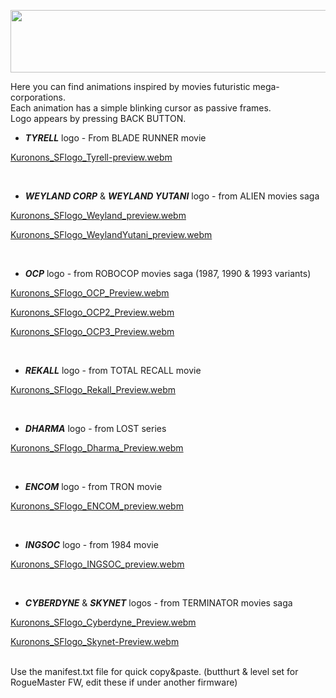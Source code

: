 <p align="center">
<img width="1000" height="100" src="https://github.com/Kuronons/FZ_graphics/assets/110337784/0b27979c-e325-4946-a4bc-ff11a0ed08ac">
</p>

Here you can find animations inspired by movies futuristic mega-corporations.<BR>
Each animation has a simple blinking cursor as passive frames.<BR>
Logo appears by pressing BACK BUTTON.<BR>

- ___TYRELL___ logo - From BLADE RUNNER movie

[Kuronons_SFlogo_Tyrell-preview.webm](https://github.com/Kuronons/FZ_graphics/assets/110337784/fe2f11e5-f8ca-44f6-9190-87e754f2406e)

<BR>

- ___WEYLAND CORP___ & ___WEYLAND YUTANI___ logo - from ALIEN movies saga
    
[Kuronons_SFlogo_Weyland_preview.webm](https://github.com/Kuronons/FZ_graphics/assets/110337784/699e5898-4f80-48ce-a7e0-2781d635c70b)

[Kuronons_SFlogo_WeylandYutani_preview.webm](https://github.com/Kuronons/FZ_graphics/assets/110337784/4572157d-94eb-4823-8aa9-392912912d31)
  
<BR>
    
- ___OCP___ logo - from ROBOCOP movies saga (1987, 1990 & 1993 variants)
    
[Kuronons_SFlogo_OCP_Preview.webm](https://github.com/Kuronons/FZ_graphics/assets/110337784/6a5e9650-52fa-414d-a27f-224c2e2164a4)

[Kuronons_SFlogo_OCP2_Preview.webm](https://github.com/Kuronons/FZ_graphics/assets/110337784/53b5b355-71b9-4369-8721-f5003714c07d)

[Kuronons_SFlogo_OCP3_Preview.webm](https://github.com/Kuronons/FZ_graphics/assets/110337784/6ba75539-8055-4fd8-9e2a-450434adf5f7)
 
<BR>
    
- ___REKALL___ logo - from TOTAL RECALL movie
    
[Kuronons_SFlogo_Rekall_Preview.webm](https://github.com/Kuronons/FZ_graphics/assets/110337784/b7974aa9-7126-4b54-aab3-22af8100f44e)

<BR>   

- ___DHARMA___ logo - from LOST series

[Kuronons_SFlogo_Dharma_Preview.webm](https://github.com/Kuronons/FZ_graphics/assets/110337784/6786acbe-31ec-4f37-9937-9db515cea705)
   
<BR>

- ___ENCOM___ logo - from TRON movie

[Kuronons_SFlogo_ENCOM_preview.webm](https://github.com/Kuronons/FZ_graphics/assets/110337784/ba39867b-d706-4e97-822d-bcb15e73b89c)
   
<BR>

- ___INGSOC___ logo - from 1984 movie

[Kuronons_SFlogo_INGSOC_preview.webm](https://github.com/Kuronons/FZ_graphics/assets/110337784/8f739ab0-4677-4c4f-a56f-e291332bb1bd)

<BR>
    
- ___CYBERDYNE___ & ___SKYNET___ logos - from TERMINATOR movies saga
    
[Kuronons_SFlogo_Cyberdyne_Preview.webm](https://github.com/Kuronons/FZ_graphics/assets/110337784/0087f635-581f-4014-9e91-4bca0883b1cf)

[Kuronons_SFlogo_Skynet-Preview.webm](https://github.com/Kuronons/FZ_graphics/assets/110337784/9793319b-1ada-4232-bce6-113f6eb2f83a)

<BR>
Use the manifest.txt file for quick copy&paste. (butthurt & level set for RogueMaster FW, edit these if under another firmware)
